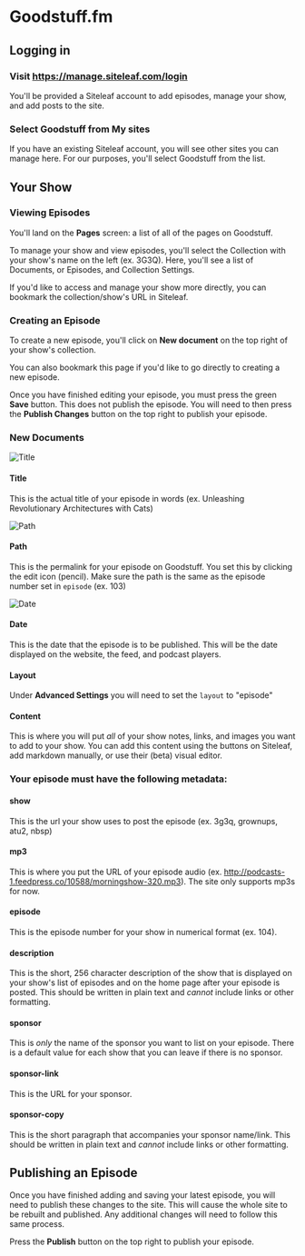 # Goodstuff.fm

## Logging in

### Visit https://manage.siteleaf.com/login
You'll be provided a Siteleaf account to add episodes, manage your show, and add posts to the site.

### Select **Goodstuff** from **My sites**
If you have an existing Siteleaf account, you will see other sites you can manage here. For our purposes, you'll select Goodstuff from the list.

## Your Show

### Viewing Episodes
You'll land on the **Pages** screen: a list of all of the pages on Goodstuff.

To manage your show and view episodes, you'll select the Collection with your show's name on the left (ex. 3G3Q). Here, you'll see a list of Documents, or Episodes, and Collection Settings.

If you'd like to access and manage your show more directly, you can bookmark the collection/show's URL in Siteleaf.

### Creating an Episode
To create a new episode, you'll click on **New document** on the top right of your show's collection.

You can also bookmark this page if you'd like to go directly to creating a new episode.

Once you have finished editing your episode, you must press the green **Save** button. This does not publish the episode. You will need to then press the **Publish Changes** button on the top right to publish your episode.

### New Documents

![Title](https://cl.ly/2Z3R1j3h1T1l/Screen%20Shot%202017-02-12%20at%201.22.34%20AM.png)
#### Title
This is the actual title of your episode in words (ex. Unleashing Revolutionary Architectures with Cats)

![Path](https://cl.ly/2k1Y1F1r0w3O/Screen%20Shot%202017-02-12%20at%201.23.52%20AM.png)
#### Path
This is the permalink for your episode on Goodstuff. You set this by clicking the edit icon (pencil). Make sure the path is the same as the episode number set in `episode` (ex. 103)

![Date](https://cl.ly/061V2P131D1x/Screen%20Shot%202017-02-12%20at%201.25.13%20AM.png)
#### Date
This is the date that the episode is to be published. This will be the date displayed on the website, the feed, and podcast players.

#### Layout
Under **Advanced Settings** you will need to set the `layout` to "episode"

#### Content
This is where you will put *all* of your show notes, links, and images you want to add to your show. You can add this content using the buttons on Siteleaf, add markdown manually, or use their (beta) visual editor.

### Your episode must have the following metadata:

#### show
This is the url your show uses to post the episode (ex. 3g3q, grownups, atu2, nbsp)

#### mp3
This is where you put the URL of your episode audio (ex. http://podcasts-1.feedpress.co/10588/morningshow-320.mp3). The site only supports mp3s for now.

#### episode
This is the episode number for your show in numerical format (ex. 104).

#### description
This is the short, 256 character description of the show that is displayed on your show's list of episodes and on the home page after your episode is posted. This should be written in plain text and *cannot* include links or other formatting.

#### sponsor
This is *only* the name of the sponsor you want to list on your episode. There is a default value for each show that you can leave if there is no sponsor.

#### sponsor-link
This is the URL for your sponsor.

#### sponsor-copy
This is the short paragraph that accompanies your sponsor name/link. This should be written in plain text and *cannot* include links or other formatting.

## Publishing an Episode
Once you have finished adding and saving your latest episode, you will need to publish these changes to the site. This will cause the whole site to be rebuilt and published. Any additional changes will need to follow this same process.

Press the **Publish** button on the top right to publish your episode.

